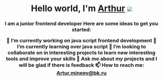 <h1 align="center">Hello world, I'm <a href="#" target="_blank">Arthur</a> 
<img src="https://yandex.kz/images/search?text=картинки%20для%20гитхаба&stype=image&lr=164&source=serp&p=7&pos=438&rpt=simage&img_url=http%3A%2F%2Fimg.besthqwallpapers.com%2FUploads%2F2-1-2021%2F150010%2Fgithub-red-logo-4k-red-brickwall-github-logo-social-networks.jpg"/></h1>
<h3 align="center">I am a junior frontend developer
Here are some ideas to get you started:

🔭 I’m currently working on java script frontend development
🌱 I’m currently learning over java script
👯 I’m looking to collaborate on in interesting projects to learn new interesting tools and improve your skills
💬 Ask me about my projects and I will be glad if there is feedback
📫 How to reach me: Artur.mineev@bk.ru
</h3>

